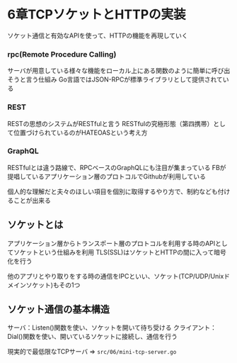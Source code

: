 # 6章TCPソケットとHTTPの実装

ソケット通信と有効なAPIを使って、HTTPの機能を再現していく

### rpc(Remote Procedure Calling)
サーバが用意している様々な機能をローカル上にある関数のように簡単に呼び出そうと言う仕組み
Go言語ではJSON-RPCが標準ライブラリとして提供されている

### REST
RESTの思想のシステムがRESTfulと言う
RESTfulの究極形態（第四携帯）として位置づけられているのがHATEOASという考え方

### GraphQL
RESTfulとは違う路線で、RPCベースのGraphQLにも注目が集まっている
FBが提唱しているアプリケーション層のプロトコルでGithubが利用している

個人的な理解だと夫々のほしい項目を個別に取得するやり方で、制約なども付けることが出来る

## ソケットとは
アプリケーション層からトランスポート層のプロトコルを利用する時のAPIとしてソケットという仕組みを利用
TLS(SSL)はソケットとHTTPの間に入って暗号化を行う

他のアプリとやり取りをする時の通信をIPCといい、ソケット(TCP/UDP/Unixドメインソケット)もその1つ

## ソケット通信の基本構造

サーバ：Listen()関数を使い、ソケットを開いて待ち受ける
クライアント：Dial()関数を使い、開いているソケットに接続し、通信を行う

現実的で最低限なTCPサーバ => `src/06/mini-tcp-server.go`
